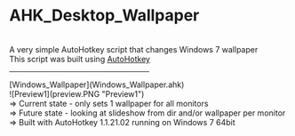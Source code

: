 AHK_Desktop_Wallpaper
=======
<br>A very simple AutoHotkey script that changes Windows 7 wallpaper<br>
This script was built using [AutoHotkey](http://ahkscript.org/)

<hr width=50%>
[Windows_Wallpaper](Windows_Wallpaper.ahk)<br>
![Preview1](preview.PNG "Preview1")<br>
=> Current state - only sets 1 wallpaper for all monitors<br>
=> Future state - looking at slideshow from dir and/or wallpaper per monitor<br>
=> Built with AutoHotkey 1.1.21.02 running on Windows 7 64bit<br>
